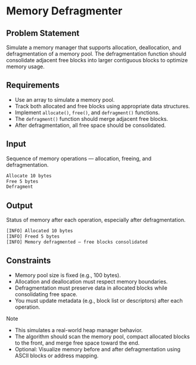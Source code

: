 # Memory Defragmenter

## Problem Statement

Simulate a memory manager that supports allocation, deallocation, and defragmentation of a memory pool. The defragmentation function should consolidate adjacent free blocks into larger contiguous blocks to optimize memory usage.

## Requirements

- Use an array to simulate a memory pool.
- Track both allocated and free blocks using appropriate data structures.
- Implement `allocate()`, `free()`, and `defragment()` functions.
- The `defragment()` function should merge adjacent free blocks.
- After defragmentation, all free space should be consolidated.

## Input

Sequence of memory operations — allocation, freeing, and defragmentation.

```bash
Allocate 10 bytes
Free 5 bytes
Defragment
```

## Output

Status of memory after each operation, especially after defragmentation.

```bash
[INFO] Allocated 10 bytes
[INFO] Freed 5 bytes
[INFO] Memory defragmented — free blocks consolidated
```

## Constraints

- Memory pool size is fixed (e.g., 100 bytes).
- Allocation and deallocation must respect memory boundaries.
- Defragmentation must preserve data in allocated blocks while consolidating free space.
- You must update metadata (e.g., block list or descriptors) after each operation.

> [!NOTE]
>
> - This simulates a real-world heap manager behavior.
> - The algorithm should scan the memory pool, compact allocated blocks to the front, and merge free space toward the end.
> - Optional: Visualize memory before and after defragmentation using ASCII blocks or address mapping.
